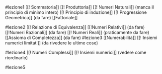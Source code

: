 #lezione1 
[[! Sommatoria]]
[[! Produttoria]]
[[! Numeri Naturali]] (manca il principio di minimo intero)
[[! Principio di induzione]]
[[! Progressione Geometrica]] (da fare)
[[Fattoriale]]

#lezione2 
[[! Relazione di Equivalenza]]
[[!Numeri Relativi]] (da fare)
[[!Numeri Razionali]] (da fare)
[[! Numeri Reali]] (praticamente da fare)
[[Assioma di Completezza]] (da fare)
#lezione3 
[[Numerabilità]]
[[! Insiemi numerici limitati]] (da rivedere le ultime cose)

#lezione4
[[! Numeri Complessi]]
[[! Insiemi numerici]] (vedere come riordinarlo)

#lezione5
